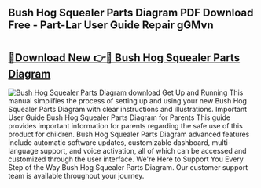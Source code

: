 ## Bush Hog Squealer Parts Diagram PDF Download Free - Part-Lar User Guide Repair gGMvn

# <h2><a href="http://dfi8fx.blite.top/?on=Bush+Hog+Squealer+Parts+Diagram">🔗Download New 👉🔴 Bush Hog Squealer Parts Diagram</a></h2>

[![Bush Hog Squealer Parts Diagram download](https://i.imgur.com/lujVjoI.png)](http://dfi8fx.blite.top/?on=Bush+Hog+Squealer+Parts+Diagram)
Get Up and Running This manual simplifies the process of setting up and using your new Bush Hog Squealer Parts Diagram with clear instructions and illustrations. Important User Guide Bush Hog Squealer Parts Diagram for Parents This guide provides important information for parents regarding the safe use of this product for children. Bush Hog Squealer Parts Diagram advanced features include automatic software updates, customizable dashboard, multi-language support, and voice activation, all of which can be accessed and customized through the user interface. We're Here to Support You Every Step of the Way Bush Hog Squealer Parts Diagram. Our customer support team is available throughout your journey.

